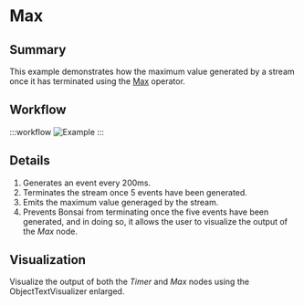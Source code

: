 # Max

## Summary
This example demonstrates how the maximum value generated by a stream once it has terminated using the [Max](https://bonsai-rx.org/docs/api/Bonsai.Reactive.Max.html) operator.

## Workflow

:::workflow
![Example](~/workflows/ReactiveExamples/Max/Max.bonsai)
:::

## Details
1. Generates an event every 200ms.
2. Terminates the stream once 5 events have been generated.
3. Emits the maximum value generaged by the stream. 
4. Prevents Bonsai from terminating once the five events have been generated, and in doing so, it allows the user to visualize the output of the *Max* node.


## Visualization
Visualize the output of both the *Timer* and *Max* nodes using the ObjectTextVisualizer enlarged.